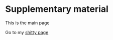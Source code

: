 # Supplementary material

This is the main page

Go to my [shitty page]

[shitty page]:yetanother.markdown
